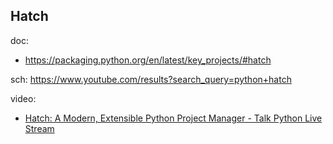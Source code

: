 ## Hatch
doc:
- https://packaging.python.org/en/latest/key_projects/#hatch

sch: https://www.youtube.com/results?search_query=python+hatch

video:
- [Hatch: A Modern, Extensible Python Project Manager - Talk Python Live Stream](https://youtu.be/gcgMyRfE8a4)
